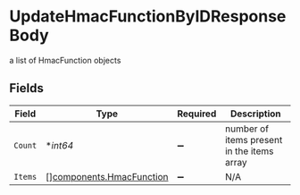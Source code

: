 # UpdateHmacFunctionByIDResponseBody

a list of HmacFunction objects


## Fields

| Field                                                                | Type                                                                 | Required                                                             | Description                                                          |
| -------------------------------------------------------------------- | -------------------------------------------------------------------- | -------------------------------------------------------------------- | -------------------------------------------------------------------- |
| `Count`                                                              | **int64*                                                             | :heavy_minus_sign:                                                   | number of items present in the items array                           |
| `Items`                                                              | [][components.HmacFunction](../../models/components/hmacfunction.md) | :heavy_minus_sign:                                                   | N/A                                                                  |
